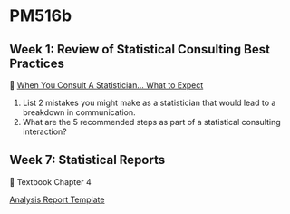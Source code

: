 # PM516b

## Week 1: Review of Statistical Consulting Best Practices

📖 [When You Consult A Statistician... What to Expect](https://higherlogicdownload.s3.amazonaws.com/AMSTAT/f6e8f6fd-6343-44e2-aa52-8b4e405c5457/UploadedImages/SCSBrochure%202013.pdf)<br />  

1. List 2 mistakes you might make as a statistician that would lead to a breakdown in communication.
3. What are the 5 recommended steps as part of a statistical consulting interaction?

## Week 7: Statistical Reports

📖 Textbook Chapter 4

[Analysis Report Template](analysis-report.md)
